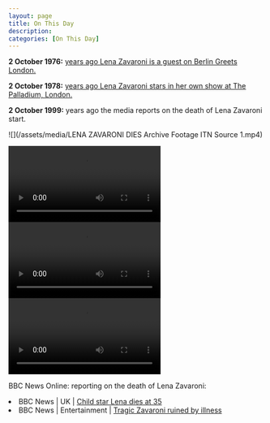 ```yaml
---
layout: page
title: On This Day
description:
categories: [On This Day]
---
```


**2 October 1976:**
[<span id="age1"></span> years ago Lena Zavaroni is a guest on Berlin Greets London.](/bbc%20radio%202/1976/10/02/berlin-greets-london.html)

**2 October 1978:**
[<span id="age2"></span> years ago Lena Zavaroni stars in her own show at The Palladium, London.](/theatre/the%20lena%20zavaroni%20show/1978/10/02/the-lena-zavaroni-show.html)

**2 October 1999:**
<span id="age3"></span> years ago the media reports on the death of Lena Zavaroni start.

![](/assets/media/LENA ZAVARONI DIES  Archive Footage  ITN Source 1.mp4)


<video class="responsive-video" controls>
<source src="/assets/media/LENA ZAVARONI DIES  Archive Footage  ITN Source 1.mp4" type="video/mp4">
</video>

<video class="responsive-video" controls>
<source src="/assets/media/LENA ZAVARONI DIES  Archive Footage  ITN Source 2.mp4" type="video/mp4">
</video>

<video class="responsive-video" controls>
<source src="/assets/media/LENA ZAVARONI DIES  Archive Footage  ITN Source 3.mp4" type="video/mp4">
</video>


BBC News Online: reporting on the death of Lena Zavaroni:

<li>BBC News | UK | <a href="http://news.bbc.co.uk/1/hi/uk/463512.stm">Child star Lena dies at 35 <sup><small><i class="fa fa-external-link"></i></small></sup></a></li>
<li>BBC News | Entertainment | <a href="http://news.bbc.co.uk/1/hi/entertainment/463549.stm">Tragic Zavaroni ruined by illness <sup><small><i class="fa fa-external-link"></i></small></sup></a></li>

<!-- Script for calculating number of years ago -->
<script>
var dob = '19761002';
var year = Number(dob.substr(0, 4));
var month = Number(dob.substr(4, 2)) - 1;
var day = Number(dob.substr(6, 2));
var today = new Date();
var age1 = today.getFullYear() - year;
if (today.getMonth() < month || (today.getMonth() == month && today.getDate() < day)) {
age1--;
}
document.getElementById("age1").innerHTML=age1;

var dob = '19781002';
var year = Number(dob.substr(0, 4));
var month = Number(dob.substr(4, 2)) - 1;
var day = Number(dob.substr(6, 2));
var today = new Date();
var age2 = today.getFullYear() - year;
if (today.getMonth() < month || (today.getMonth() == month && today.getDate() < day)) {
age2--;
}
document.getElementById("age2").innerHTML=age2;

var dob = '19991002';
var year = Number(dob.substr(0, 4));
var month = Number(dob.substr(4, 2)) - 1;
var day = Number(dob.substr(6, 2));
var today = new Date();
var age3 = today.getFullYear() - year;
if (today.getMonth() < month || (today.getMonth() == month && today.getDate() < day)) {
age3--;
}
document.getElementById("age3").innerHTML=age3;
</script>
